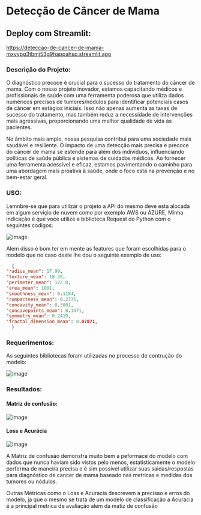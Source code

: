 # Detecção de Câncer de Mama
## Deploy com Streamlit:
https://deteccao-de-cancer-de-mama-mxvvpg3tbmj53g9happahsp.streamlit.app
### Descrição do Projeto:

O diagnóstico precoce é crucial para o sucesso do tratamento do câncer de mama. Com o nosso projeto inovador, estamos capacitando médicos e profissionais de saúde com uma ferramenta poderosa que utiliza dados numéricos precisos de tumores/nódulos para identificar potenciais casos de câncer em estágios iniciais. Isso não apenas aumenta as taxas de sucesso do tratamento, mas também reduz a necessidade de intervenções mais agressivas, proporcionando uma melhor qualidade de vida às pacientes.

No âmbito mais amplo, nossa pesquisa contribui para uma sociedade mais saudável e resiliente. O impacto de uma detecção mais precisa e precoce do câncer de mama se estende para além dos indivíduos, influenciando políticas de saúde pública e sistemas de cuidados médicos. Ao fornecer uma ferramenta acessível e eficaz, estamos pavimentando o caminho para uma abordagem mais proativa à saúde, onde o foco está na prevenção e no bem-estar geral.

### USO:
Lemnbre-se que para utilizar o projeto a API do mesmo deve esta alocada em algum serviçio de nuvem como por exemplo AWS ou AZURE,
Minha indicação é que voce utilize a biblioteca Request do Python com o seguintes codigos:

![image](https://github.com/omarcos0708/Deteccao-de-Cancer-de-Mama/assets/101226989/111c0ac5-43c0-4f53-8819-5d2e25823ded)

Alem disso é bom ter em mente as features que foram escolhidas para o modelo que no caso deste lhe dou o seguinte exemplo de uso:
```json
  {
"radius_mean": 17.99,
"texture_mean": 10.38,
"perimeter_mean": 122.8,
"area_mean": 1001,
"smoothness_mean": 0.1184,
"compactness_mean": 0.2776,
"concavity_mean": 0.3001,
"concavepoints_mean": 0.1471,
"symmetry_mean": 0.2419,
"fractal_dimension_mean": 0.07871,
  }
```
### Requerimentos:

As seguintes bibliotecas foram utilizadas no processo de contrução do modelo:

![image](https://github.com/omarcos0708/Deteccao-de-Cancer-de-Mama/assets/101226989/8dbb35a4-e557-49cc-bb19-880c40a42f75)

### Resultados:
#### Matriz de confusão:
![image](https://github.com/omarcos0708/Deteccao-de-Cancer-de-Mama/assets/101226989/6ae843b8-4db3-49ff-831c-4988b43d1acf)

#### Loss e Acurácia
![image](https://github.com/omarcos0708/Deteccao-de-Cancer-de-Mama/assets/101226989/c5fdda35-da0d-47d6-8c6e-a95defc83323)

A Matriz de confusão demonstra muito bem a peformace do modelo com dados que nunca haviam sido vistos pelo menos, estatisticamente o modelo performa de maneira precisa e é sim possivel utilizar suas saidas/respostas para diagnóstico de cancer de mama baseado nas metricas e medidas dos tumores ou nódulos.

Outras Métricas como o Loss e Acuracia descrevem a precisao e erros do modelo, ja que o mesmo se trata de um modelo de classificação a Acuracia é a principal metrica de avaliação alem da matiz de confusão
